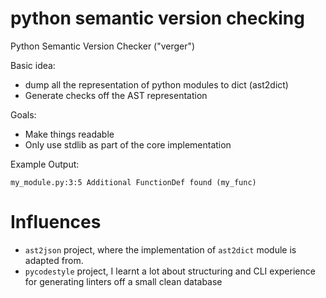 # python semantic version checking

Python Semantic Version Checker ("verger")

Basic idea:

- dump all the representation of python modules to dict (ast2dict)
- Generate checks off the AST representation

Goals:

- Make things readable
- Only use stdlib as part of the core implementation

Example Output:

```
my_module.py:3:5 Additional FunctionDef found (my_func)
```

# Influences

- `ast2json` project, where the implementation of `ast2dict` module is adapted from.
- `pycodestyle` project, I learnt a lot about structuring and CLI experience for
  generating linters off a small clean database